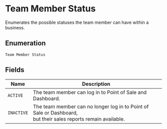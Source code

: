 
# Team Member Status

Enumerates the possible statuses the team member can have within a business.

## Enumeration

`Team Member Status`

## Fields

| Name | Description |
|  --- | --- |
| `ACTIVE` | The team member can log in to Point of Sale and Dashboard. |
| `INACTIVE` | The team member can no longer log in to Point of Sale or Dashboard,<br>but their sales reports remain available. |

